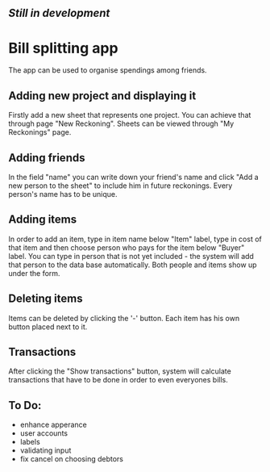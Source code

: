 
## *Still in development*

# Bill splitting app
The app can be used to organise spendings among friends.
## Adding new project and displaying it
Firstly add a new sheet that represents one project.
You can achieve that through page "New Reckoning".
Sheets can be viewed through "My Reckonings" page.
## Adding friends
In the field "name" you can write down your friend's name and click
"Add a new person to the sheet" to include him in future reckonings.
Every person's name has to be unique.
## Adding items
In order to add an item, type in item name below "Item" label,
type in cost of that item and then choose person who pays for the item below
"Buyer" label.
You can type in person that is not yet included - the system will add that
person to the data base automatically.
Both people and items show up under the form.
## Deleting items
Items can be deleted by clicking the '-' button.
Each item has his own button placed next to it.
## Transactions
After clicking the "Show transactions" button, system will calculate
transactions that have to be done in order to even everyones bills.

## To Do:

- enhance apperance
- user accounts
- labels
- validating input
- fix cancel on choosing debtors
